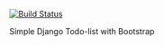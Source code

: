 [![Build Status](https://travis-ci.com/Tony380/django-todo-list.svg?branch=main)](https://travis-ci.com/Tony380/django-todo-list)

Simple Django Todo-list with Bootstrap 
